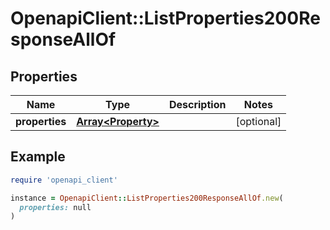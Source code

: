 # OpenapiClient::ListProperties200ResponseAllOf

## Properties

| Name | Type | Description | Notes |
| ---- | ---- | ----------- | ----- |
| **properties** | [**Array&lt;Property&gt;**](Property.md) |  | [optional] |

## Example

```ruby
require 'openapi_client'

instance = OpenapiClient::ListProperties200ResponseAllOf.new(
  properties: null
)
```

